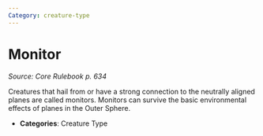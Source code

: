 ```yaml
---
Category: creature-type
---
```

# Monitor  
*Source: Core Rulebook p. 634*  

Creatures that hail from or have a strong connection to the neutrally aligned planes are called monitors. Monitors can survive the basic environmental effects of planes in the Outer Sphere.

- **Categories**: Creature Type